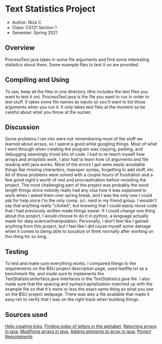 # Text Statistics Project

* Author: Nick C
* Class: CS121 Section 1
* Semester: Spring 2021

## Overview

ProcessText.java takes in some file arguments and find some interesting statistics about them.
Some example files to test it on are provided.

## Compiling and Using

To use, keep all the files in one directory (this includes the text files you want to test it on).
ProcessText.java is the file you want to run in order to test stuff. It takes some file names
as inputs so you'll want to list those arguments when you run it. It only takes text files at the
moment so be careful about what you throw at the sucker.

## Discussion

Some problems I ran into were not remembering most of the stuff we learned about arrays,
so I spend a good while googling things. Most of what I went through when creating the program
was copying, pasting, and debugging seemingly trivial bits of code. I had to re-teach myself how
arrays and arraylists work, I also had to learn how cli arguments and file reading with java works.
Most of the errors I got were easily avoidable things like missing characters, improper syntax,
forgetting to add stuff, etc. All of those problems were solved with a couple hours of frustration
and a few good night's worth of rest and procrastination before revisiting the project. The most
challenging part of the project was probably the word length things since nobody really had any clue
how it was supposed to work when I asked them over spring break, and I was the only one I could ask
for help since I'm the only comp. sci. nerd in my friend group. I wouldn't say that anything really
"clicked", but knowing that I could easily reuse code that I had previously written made things easier.
If I could change one thing about this project, I would choose to do it in python, a language actually
made for data science/manipulation. Personally, I don't feel like I gained anything from this project,
but I feel like I did cause myself some damage when it comes to being able to socialize or think normally
after working on this thing for so long.

## Testing

To test and make sure everything works, I compared things to the requirements on the BSU project description
page, used testfile.txt as a benchmark file, and made sure to implements the TextStatisticsInterface.java
interfaces in the TextStatistics.java file. I also made sure that the spacing and syntax/capitalization
matched up with the example file so that it's more or less the exact same thing as what you see on the
BSU project webpage. There was also a file available that made it easy-ish to verify that I was on the
right track when building things.

## Sources used

[Help creating links](https://github.com/adam-p/markdown-here/wiki/Markdown-Cheatsheet#links),
[Finding index of letters in the alphabet](http://ferragamo-outlet.org/wp-content/uploads/2017/10/how-many-letters-are-in-the-english-alphabet-how-to-format-a-regarding-how-many-letters-are-in-the-english-alphabet.png),
[Returning arrays in java](https://www.javatpoint.com/how-to-return-an-array-in-java),
[Modifying arrays in java](https://stackoverflow.com/questions/44748048/modifying-arrays-in-java),
[Adding elements to array in java](https://www.javatpoint.com/add-elements-to-array-in-java),
[Project Requirements](http://cs.boisestate.edu/~cs121/projects/p4/#part3)
